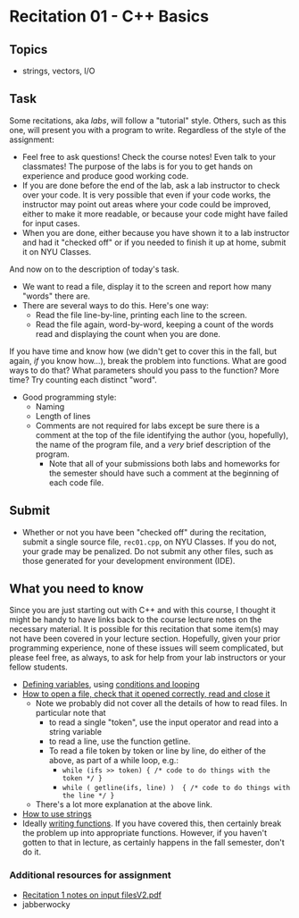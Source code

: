 # Recitation 01 - C++ Basics
## Topics
* strings, vectors, I/O
## Task
Some recitations, aka *labs*, will follow a "tutorial" style. Others, such as this one, will present you with a program to write. Regardless of the style of the assignment:

* Feel free to ask questions! Check the course notes! Even talk to your classmates! The purpose of the labs is for you to get hands on experience and produce good working code.
* If you are done before the end of the lab, ask a lab instructor to check over your code. It is very possible that even if your code works, the instructor may point out areas where your code could be improved, either to make it more readable, or because your code might have failed for input cases.
* When you are done, either because you have shown it to a lab instructor and had it "checked off" or if you needed to finish it up at home, submit it on NYU Classes.

And now on to the description of today's task.

* We want to read a file, display it to the screen and report how many "words" there are.
* There are several ways to do this. Here's one way:
    * Read the file line-by-line, printing each line to the screen.
    * Read the file again, word-by-word, keeping a count of the words read and displaying the count when you are done.
    
If you have time and know how (we didn't get to cover this in the fall, but again, *if* you know how...), break the problem into functions. What are good ways to do that? What parameters should you pass to the function? More time? Try counting each distinct "word".

* Good programming style:
    * Naming
    * Length of lines
    * Comments are not required for labs except be sure there is a comment at the top of the file identifying the author (you, hopefully), the name of the program file, and a *very* brief description of the program.
        * Note that all of your submissions both labs and homeworks for the semester should have such a comment at the beginning of each code file.
## Submit
* Whether or not you have been "checked off" during the recitation, submit a single source file, `rec01.cpp`, on NYU Classes. If you do not, your grade may be penalized. Do not submit any other files, such as those generated for your development environment (IDE).

## What you need to know
Since you are just starting out with C++ and with this course, I thought it might be handy to have links back to the course lecture notes on the necessary material. It is possible for this recitation that some item(s) may not have been covered in your lecture section. Hopefully, given your prior programming experience, none of these issues will seem complicated, but please feel free, as always, to ask for help from your lab instructors or your fellow students.

* [Defining variables](../../Basic%20C%2B%2B/Basic%20Syntax.md#variables), using [conditions and looping](../../Basic%20C%2B%2B/Basic%20Syntax.md#conditions)
* [How to open a file, check that it opened correctly, read and close it](Basic%20C%2B%2B/File%20IO/File%20IO.md)
    * Note we probably did not cover all the details of how to read files. In particular note that 
        * to read a single "token", use the input operator and read into a string variable
        * to read a line, use the function getline.
        * To read a file token by token or line by line, do either of the above, as part of a while loop, e.g.:
            * `while (ifs >> token) { /* code to do things with the token */ }`
            * `while ( getline(ifs, line) )  { /* code to do things with the line */ }`
    * There's a lot more explanation at the above link.
* [How to use strings](../../Basic%20C%2B%2B/Strings.md)
* Ideally [writing functions](../../Basic%20C%2B%2B/Functions/Functions.md). If you have covered this, then certainly break the problem up into appropriate functions. However, if you haven't gotten to that in lecture, as certainly happens in the fall semester, don't do it.

### Additional resources for assignment
* [Recitation 1 notes on input filesV2.pdf](./Recitation)
* jabberwocky 